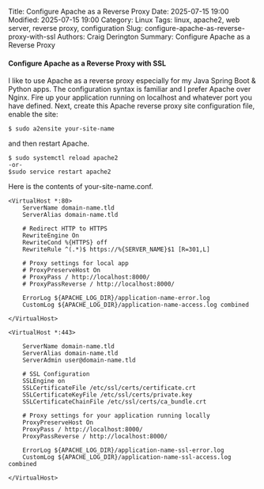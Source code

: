 Title: Configure Apache as a Reverse Proxy
Date: 2025-07-15 19:00
Modified: 2025-07-15 19:00
Category: Linux
Tags: linux, apache2, web server, reverse proxy, configuration
Slug: configure-apache-as-reverse-proxy-with-ssl
Authors: Craig Derington
Summary: Configure Apache as a Reverse Proxy


#### Configure Apache as a Reverse Proxy with SSL

I like to use Apache as a reverse proxy especially for my Java Spring Boot &amp; Python apps.  The configuration syntax is familiar and I prefer Apache over Nginx.  Fire up your application running on localhost and whatever port you have defined.  Next, create this Apache reverse proxy site configuration file, enable the site:

```
$ sudo a2ensite your-site-name
```

and then restart Apache.  

```
$ sudo systemctl reload apache2
-or-
$sudo service restart apache2

```

Here is the contents of your-site-name.conf.

```
<VirtualHost *:80> 
    ServerName domain-name.tld 
    ServerAlias domain-name.tld

    # Redirect HTTP to HTTPS
    RewriteEngine On
    RewriteCond %{HTTPS} off
    RewriteRule ^(.*)$ https://%{SERVER_NAME}$1 [R=301,L]

    # Proxy settings for local app
    # ProxyPreserveHost On
    # ProxyPass / http://localhost:8000/
    # ProxyPassReverse / http://localhost:8000/

    ErrorLog ${APACHE_LOG_DIR}/application-name-error.log
    CustomLog ${APACHE_LOG_DIR}/application-name-access.log combined

</VirtualHost>

<VirtualHost *:443> 

    ServerName domain-name.tld
    ServerAlias domain-name.tld
    ServerAdmin user@domain-name.tld

    # SSL Configuration
    SSLEngine on
    SSLCertificateFile /etc/ssl/certs/certificate.crt
    SSLCertificateKeyFile /etc/ssl/certs/private.key
    SSLCertificateChainFile /etc/ssl/certs/ca_bundle.crt

    # Proxy settings for your application running locally
    ProxyPreserveHost On
    ProxyPass / http://localhost:8000/
    ProxyPassReverse / http://localhost:8000/

    ErrorLog ${APACHE_LOG_DIR}/application-name-ssl-error.log
    CustomLog ${APACHE_LOG_DIR}/application-name-ssl-access.log combined

</VirtualHost>

```